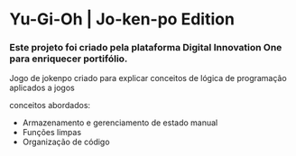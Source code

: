 # Yu-Gi-Oh | Jo-ken-po Edition
### Este projeto foi criado pela plataforma Digital Innovation One para enriquecer portifólio.

Jogo de jokenpo criado para explicar conceitos de lógica de programação aplicados a jogos

conceitos abordados:

- Armazenamento e gerenciamento de estado manual
- Funções limpas
- Organização de código
